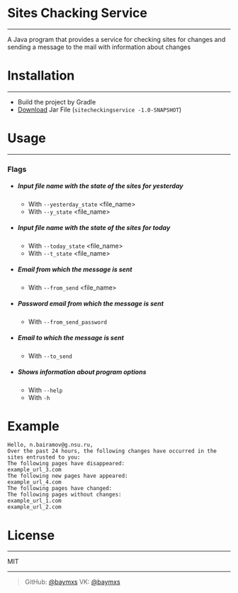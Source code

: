 # Sites Chacking Service
---
 A Java program that provides a service for checking sites for changes and sending a message to the mail with information about changes

# Installation
---
- Build the project by Gradle 
- [Download](https://drive.google.com/file/d/1jnianaKsf3K36ykX6KyuZDdJjVN4fH3Y/view?usp=sharing) Jar File (`sitecheckingservice -1.0-SNAPSHOT`)
# Usage
---
### Flags
- ##### Input file name with the state of the sites for yesterday
  * With `--yesterday_state` <file_name>
  * With `--y_state` <file_name> 
- ##### Input file name with the state of the sites for today
  * With `--today_state` <file_name>
  * With `--t_state` <file_name>
- ##### Email from which the message is sent
  * With `--from_send` <file_name>
- ##### Password email from which the message is sent
  * With `--from_send_password` 
- ##### Email to which the message is sent
  * With `--to_send` 
- ##### Shows information about program options
  * With `--help` 
  * With `-h` 
# Example
```
Hello, n.bairamov@g.nsu.ru,
Over the past 24 hours, the following changes have occurred in the sites entrusted to you:
The following pages have disappeared:
example_url_3.com
The following new pages have appeared:
example_url_4.com
The following pages have changed:
The following pages without changes:
example_url_1.com
example_url_2.com
```

# License
----
MIT

----
> GitHub: [@baymxs](https://github.com/Baymxs) 
VK: [@baymxs](https://vk.com/endecv)

